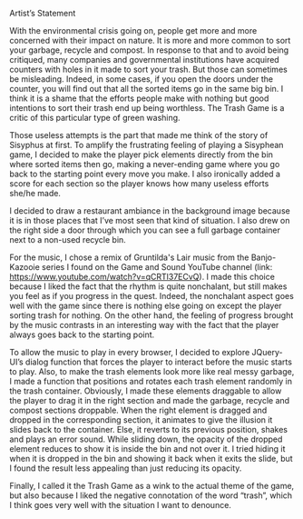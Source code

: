 Artist’s Statement

With the environmental crisis going on, people get more and more concerned with their impact on nature. It is more and more common to sort your garbage, recycle and compost. In response to that and to avoid being critiqued, many companies and governmental institutions have acquired counters with holes in it made to sort your trash. But those can sometimes be misleading. Indeed, in some cases, if you open the doors under the counter, you will find out that all the sorted items go in the same big bin. I think it is a shame that the efforts people make with nothing but good intentions to sort their trash end up being worthless. The Trash Game is a critic of this particular type of green washing.

Those useless attempts is the part that made me think of the story of Sisyphus at first. To amplify the frustrating feeling of playing a Sisyphean game, I decided to make the player pick elements directly from the bin where sorted items then go, making a never-ending game where you go back to the starting point every move you make. I also ironically added a score for each section so the player knows how many useless efforts she/he made.

I decided to draw a restaurant ambiance in the background image because it is in those places that I’ve most seen that kind of situation. I also drew on the right side a door through which you can see a full garbage container next to a non-used recycle bin.

For the music, I chose a remix of Gruntilda's Lair music from the Banjo-Kazooie series I found on the Game and Sound YouTube channel (link: https://www.youtube.com/watch?v=qCRTl37ECvQ). I made this choice because I liked the fact that the rhythm is quite nonchalant, but still makes you feel as if you progress in the quest. Indeed, the nonchalant aspect goes well with the game since there is nothing else going on except the player sorting trash for nothing. On the other hand, the feeling of progress brought by the music contrasts in an interesting way with the fact that the player always goes back to the starting point.

To allow the music to play in every browser, I decided to explore JQuery-UI’s dialog function that forces the player to interact before the music starts to play. Also, to make the trash elements look more like real messy garbage, I made a function that positions and rotates each trash element randomly in the trash container. Obviously, I made these elements draggable to allow the player to drag it in the right section and made the garbage, recycle and compost sections droppable. When the right element is dragged and dropped in the corresponding section, it animates to give the illusion it slides back to the container. Else, it reverts to its previous position, shakes and plays an error sound. While sliding down, the opacity of the dropped element reduces to show it is inside the bin and not over it. I tried hiding it when it is dropped in the bin and showing it back when it exits the slide, but I found the result less appealing than just reducing its opacity.

Finally, I called it the Trash Game as a wink to the actual theme of the game, but also because I liked the negative connotation of the word “trash”, which I think goes very well with the situation I want to denounce.
